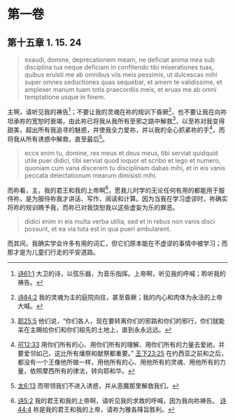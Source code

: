 # 第一卷
## 第十五章 1. 15. 24

> exaudi, domine, deprecationem meam, ne deficiat anima mea sub disciplina tua neque deficiam in confitendo tibi miserationes tuas, quibus eruisti me ab omnibus viis meis pessimis, ut dulcescas mihi super omnes seductiones quas sequebar, et amem te validissime, et amplexer manum tuam totis praecordiis meis, et eruas me ab omni temptatione usque in finem.

主啊，请听见我的祷告[^1]；不要让我的灵魂在祢的规训下昏厥[^2]，也不要让我在向祢坦承祢的宽恕时衰竭，由此祢已将我从我所有至邪之路中解救[^3]，以至祢对我变得甜美，超出所有我追寻的魅惑，并使我全力爱祢，并以我的全心抓紧祢的手[^4]，而将我从所有诱惑中解救，直至最后[^5]。

[^1]: [诗61:1](https://biblehub.com/psalms/61-1.htm) 大卫的诗，以弦乐器，为音乐指挥。上帝啊，听见我的呼喊；聆听我的祷告。

[^2]: [诗84:2](https://biblehub.com/psalms/84-2.htm) 我的灵魂为主的庭院向往，甚至昏厥；我的内心和肉体为永活的上帝大喊。

[^3]: [耶25:5](https://biblehub.com/jeremiah/25-5.htm) 他们说，“你们各人，现在要转离你们的邪路和你们的邪行，你们就能呆在主赐给你们和你们祖先的土地上，直到永永远远。

[^4]: [可12:33](https://biblehub.com/mark/12-33.htm) 用你们所有的心、用你们所有的理解、用你们所有的力量去爱祂，并要爱邻如己，这比所有燔祭和献祭都重要。” [王下23:25](https://biblehub.com/2_kings/23-25.htm) 在约西亚之前和之后，都没有一个王像他所做一样，用他所有的心、用他所有的灵魂、用他所有的力量，依照摩西所有的律法，转向耶和华。

[^5]: [太6:13](https://biblehub.com/matthew/6-13.htm) 而带领我们不进入诱惑，并从恶魔那里解救我们。

> ecce enim tu, domine, rex meus et deus meus, tibi serviat quidquid utile puer didici, tibi serviat quod loquor et scribo et lego et numero, quoniam cum vana discerem tu disciplinam dabas mihi, et in eis vanis peccata delectationum mearum dimisisti mihi.

而祢看，主，我的君王和我的上帝啊[^6]，愿我儿时学的无论任何有用的都能用于服侍祢，是为服侍祢我才讲话、写作、阅读和计算。因为当我在学习虚谬时，祢确实将祢的规训赐予我，而祢已对我饶恕我以这些虚妄为乐的罪恶。

[^6]: [诗5:2](https://biblehub.com/psalms/5-2.htm) 我的君王和我的上帝啊，请听见我的求救的呼喊，因为我向祢祷告。 [诗44:4](https://biblehub.com/psalms/44-4.htm) 祢是我的君王和我的上帝，请祢为雅各降旨胜利。

> didici enim in eis multa verba utilia, sed et in rebus non vanis disci possunt, et ea via tuta est in qua pueri ambularent.

而其间，我确实学会许多有用的词汇，但它们原本能在不虚谬的事情中被学习；而那才是为儿童们行走的平安道路。

[^7]: [约14:6](https://biblehub.com/john/14-6.htm) 耶稣回答：“我是道路、真理和生命。除非藉着我，就无人到圣父这里来。